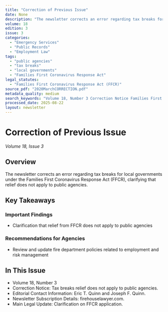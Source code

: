```yaml
---
title: "Correction of Previous Issue"
date: None
description: "The newsletter corrects an error regarding tax breaks for local governments under the Families First Coronavirus Response Act (FFCR), clarifying that relief does not apply to public agencies."
volume: 18
edition: 3
issue: 3
categories:
  - "Emergency Services"
  - "Public Records"
  - "Employment Law"
tags:
  - "public agencies"
  - "tax breaks"
  - "local governments"
  - "Families First Coronavirus Response Act"
legal_statutes:
  - "Families First Coronavirus Response Act (FFCR)"
source_pdf: "2020MarchCORRECTION.pdf"
metadata_quality: medium
search_keywords: "Volume 18, Number 3 Correction Notice Families First Coronavirus Response Act public agencies tax breaks employment law..."
processed_date: 2025-08-22
layout: newsletter
---
```


# Correction of Previous Issue

*Volume 18, Issue 3*

## Overview

The newsletter corrects an error regarding tax breaks for local governments under the Families First Coronavirus Response Act (FFCR), clarifying that relief does not apply to public agencies.

## Key Takeaways

### Important Findings

- Clarification that relief from FFCR does not apply to public agencies

### Recommendations for Agencies

- Review and update fire department policies related to employment and risk management

## In This Issue

- Volume 18, Number 3
- Correction Notice: Tax breaks relief does not apply to public agencies.
- Editorial Contact Information: Eric T. Quinn and Joseph F. Quinn.
- Newsletter Subscription Details: firehouselawyer.com.
- Main Legal Update: Clarification on FFCR application.

